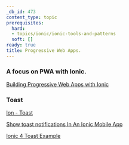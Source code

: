 ```yaml
---
_db_id: 473
content_type: topic
prerequisites:
  hard:
  - topics/ionic/ionic-tools-and-patterns
  soft: []
ready: true
title: Progressive Web Apps.
---
```


### A focus on PWA with Ionic.

[Building Progressive Web Apps with Ionic](https://app.pluralsight.com/library/courses/progressive-web-apps-ionic/table-of-contents)

### Toast

[Ion - Toast](https://ionicframework.com/docs/api/toast)

[Show toast notifications In An Ionic Mobile App](https://www.thepolyglotdeveloper.com/2016/01/show-native-toast-notifications-in-an-ionic-2-mobile-app/)

[Ionic 4 Toast Example](https://www.youtube.com/watch?v=09iuPkmtpdg)